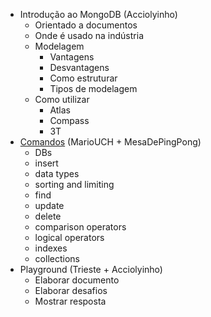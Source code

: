 - Introdução ao MongoDB (Acciolyinho)
	- Orientado a documentos
	- Onde é usado na indústria
	- Modelagem
		- Vantagens
		- Desvantagens
		- Como estruturar
		- Tipos de modelagem
	- Como utilizar
		- Atlas
		- Compass
		- 3T
- [Comandos](https://www.youtube.com/watch?v=c2M-rlkkT5o) (MarioUCH + MesaDePingPong)
	- DBs
	- insert
	- data types
	- sorting and limiting
	- find
	- update
	- delete
	- comparison operators
	- logical operators
	- indexes
	- collections
- Playground (Trieste + Acciolyinho)
	- Elaborar documento
	- Elaborar desafios
	- Mostrar resposta